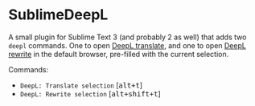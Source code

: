 # SublimeDeepL

A small plugin for Sublime Text 3 (and probably 2 as well) that adds two `deepl` commands. One to open [DeepL translate](https://www.deepl.com/translate), and one to open [DeepL rewrite](https://www.deepl.com/write) in the default browser, pre-filled with the current selection.

Commands:
- `DeepL: Translate selection` [<kbd>alt+t</kbd>]
- `DeepL: Rewrite selection` [<kbd>alt+shift+t</kbd>]
